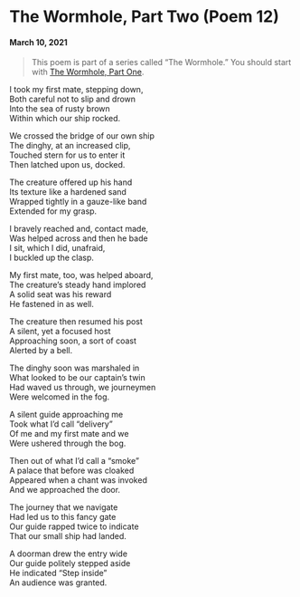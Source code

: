 # The Wormhole, Part Two (Poem 12)  
#### March 10, 2021

> This poem is part of a series called “The Wormhole.” You should start with [The Wormhole, Part One](https://github.com/sethadam1/poetry/blob/main/src/10%20-%20The%20Wormhole%20Part%201.md).   
  
I took my first mate, stepping down,  
Both careful not to slip and drown  
Into the sea of rusty brown  
Within which our ship rocked.  
  
We crossed the bridge of our own ship  
The dinghy, at an increased clip,  
Touched stern for us to enter it  
Then latched upon us, docked.  
  
The creature offered up his hand  
Its texture like a hardened sand  
Wrapped tightly in a gauze-like band  
Extended for my grasp.  
  
I bravely reached and, contact made,  
Was helped across and then he bade  
I sit, which I did, unafraid,  
I buckled up the clasp.  
  
My first mate, too, was helped aboard,  
The creature’s steady hand implored  
A solid seat was his reward  
He fastened in as well.  
  
The creature then resumed his post  
A silent, yet a focused host  
Approaching soon, a sort of coast  
Alerted by a bell.  
  
The dinghy soon was marshaled in  
What looked to be our captain’s twin  
Had waved us through, we journeymen  
Were welcomed in the fog.  
  
A silent guide approaching me  
Took what I’d call “delivery”  
Of me and my first mate and we  
Were ushered through the bog.  
  
Then out of what I’d call a “smoke”  
A palace that before was cloaked  
Appeared when a chant was invoked  
And we approached the door.  
  
The journey that we navigate  
Had led us to this fancy gate  
Our guide rapped twice to indicate  
That our small ship had landed.  
  
A doorman drew the entry wide  
Our guide politely stepped aside  
He indicated “Step inside”  
An audience was granted.